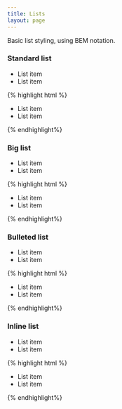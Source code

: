 ```yaml
---
title: Lists
layout: page
---
```


<!-- TO-DO: Document variations -->

<p class="t-l">Basic list styling, using BEM notation.</p>

<h3>Standard list</h3>
<ul class="list m-bottom">
	<li>List item</li>
	<li>List item</li>
</ul>

{% highlight html %}
<ul class="list">
	<li>List item</li>
	<li>List item</li>
</ul>
{% endhighlight%}

<h3>Big list</h3>
<ul class="list list--padding m-bottom">
	<li>List item</li>
	<li>List item</li>
</ul>

{% highlight html %}
<ul class="list">
	<li>List item</li>
	<li>List item</li>
</ul>
{% endhighlight%}

<h3>Bulleted list</h3>
<ul class="list list--disc m-bottom">
	<li>List item</li>
	<li>List item</li>
</ul>

{% highlight html %}
<ul class="list list--disc">
	<li>List item</li>
	<li>List item</li>
</ul>
{% endhighlight%}

<h3>Inline list</h3>
<ul class="list list--inline m-bottom">
	<li>List item</li>
	<li>List item</li>
</ul>

{% highlight html %}
<ul class="list list--inline">
	<li>List item</li>
	<li>List item</li>
</ul>
{% endhighlight%}
